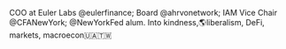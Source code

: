 COO at Euler Labs @eulerfinance; Board @ahrvonetwork; IAM Vice Chair @CFANewYork; @NewYorkFed alum. Into kindness,🌎liberalism, DeFi, markets, macroecon🇺🇦🇹🇼